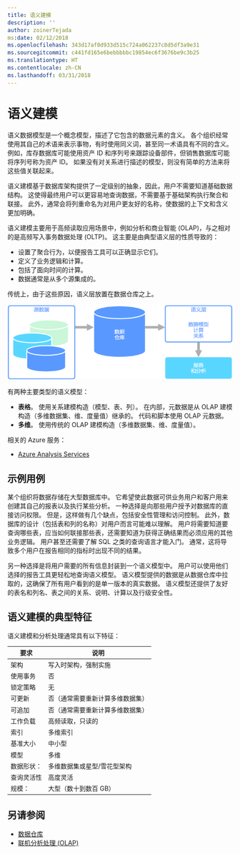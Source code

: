 ```yaml
---
title: 语义建模
description: ''
author: zoinerTejada
ms:date: 02/12/2018
ms.openlocfilehash: 343d17af0d933d515c724a062237c8d5df3a9e31
ms.sourcegitcommit: c441fd165e6bebbbbbc19854ec6f3676be9c3b25
ms.translationtype: HT
ms.contentlocale: zh-CN
ms.lasthandoff: 03/31/2018
---
```

# <a name="semantic-modeling"></a>语义建模

语义数据模型是一个概念模型，描述了它包含的数据元素的含义。 各个组织经常使用其自己的术语来表示事物，有时使用同义词，甚至同一术语具有不同的含义。 例如，库存数据库可能使用资产 ID 和序列号来跟踪设备部件，但销售数据库可能将序列号称为资产 ID。 如果没有对关系进行描述的模型，则没有简单的方法来将这些值关联起来。 

语义建模基于数据库架构提供了一定级别的抽象，因此，用户不需要知道基础数据结构。 这使得最终用户可以更容易地查询数据，不需要基于基础架构执行聚合和联接。 此外，通常会将列重命名为对用户更友好的名称，使数据的上下文和含义更加明确。

语义建模主要用于高频读取应用场景中，例如分析和商业智能 (OLAP)，与之相对的是高频写入事务数据处理 (OLTP)。 这主要是由典型语义层的性质导致的：

- 设置了聚合行为，以便报告工具可以正确显示它们。
- 定义了业务逻辑和计算。
- 包括了面向时间的计算。
- 数据通常是从多个源集成的。 

传统上，由于这些原因，语义层放置在数据仓库之上。

![位于数据仓库与报告工具之间的语义层的示例关系图](./images/semantic-modeling.png)

有两种主要类型的语义模型：

* **表格**。 使用关系建模构造（模型、表、列）。 在内部，元数据是从 OLAP 建模构造（多维数据集、维、度量值）继承的。 代码和脚本使用 OLAP 元数据。
* **多维**。 使用传统的 OLAP 建模构造（多维数据集、维、度量值）。

相关的 Azure 服务：
- [Azure Analysis Services](https://azure.microsoft.com/services/analysis-services/)

## <a name="example-use-case"></a>示例用例

某个组织将数据存储在大型数据库中。 它希望使此数据可供业务用户和客户用来创建其自己的报表以及执行某些分析。 一种选择是向那些用户授予对数据库的直接访问权限。 但是，这样做有几个缺点，包括安全性管理和访问控制。 此外，数据库的设计（包括表和列的名称）对用户而言可能难以理解。 用户将需要知道要查询哪些表，应当如何联接那些表，还需要知道为获得正确结果而必须应用的其他业务逻辑。 用户甚至还需要了解 SQL 之类的查询语言才能入门。 通常，这将导致多个用户在报告相同的指标时出现不同的结果。

另一种选择是将用户需要的所有信息封装到一个语义模型中。 用户可以使用他们选择的报告工具更轻松地查询语义模型。 语义模型提供的数据是从数据仓库中拉取的，这确保了所有用户看到的是单一版本的真实数据。 语义模型还提供了友好的表名和列名、表之间的关系、说明、计算以及行级安全性。

## <a name="typical-traits-of-semantic-modeling"></a>语义建模的典型特征

语义建模和分析处理通常具有以下特征：

| 要求 | 说明 |
| --- | --- |
| 架构 | 写入时架构，强制实施|
| 使用事务 | 否 |
| 锁定策略 | 无 |
| 可更新 | 否（通常需要重新计算多维数据集） |
| 可追加 | 否（通常需要重新计算多维数据集） |
| 工作负载 | 高频读取，只读的 |
| 索引 | 多维索引 |
| 基准大小 | 中小型 |
| 模型 | 多维 |
| 数据形状：| 多维数据集或星型/雪花型架构 |
| 查询灵活性 | 高度灵活 |
| 规模： | 大型（数十到数百 GB） |

## <a name="see-also"></a>另请参阅

- [数据仓库](../scenarios/data-warehousing.md)
- [联机分析处理 (OLAP)](../scenarios/online-analytical-processing.md)
